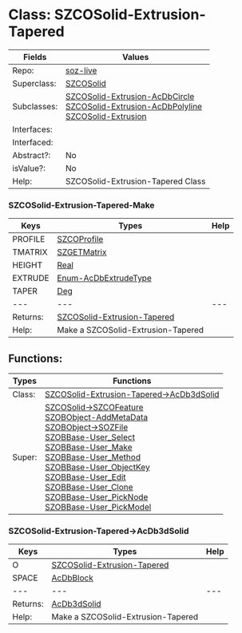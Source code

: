 
# Class:	SZCOSolid-Extrusion-Tapered

| Fields | Values |
| --------- | --------- |
| Repo: | [soz-live](/repos/soz-live.html) |
| Superclass: | [SZCOSolid](SZCOSolid.html) |
| Subclasses: | [SZCOSolid-Extrusion-AcDbCircle](SZCOSolid-Extrusion-AcDbCircle.html) <br> [SZCOSolid-Extrusion-AcDbPolyline](SZCOSolid-Extrusion-AcDbPolyline.html) <br> [SZCOSolid-Extrusion](SZCOSolid-Extrusion.html) |
| Interfaces: |  |
| Interfaced: |  |
| Abstract?: | No |
| isValue?: | No |
| Help: | SZCOSolid-Extrusion-Tapered Class |

### SZCOSolid-Extrusion-Tapered-Make

| Keys | Types | Help |
| --------- | --------- | --------- |
| PROFILE | [SZCOProfile](SZCOProfile.html) |  |
| TMATRIX | [SZGETMatrix](SZGETMatrix.html) |  |
| HEIGHT | [Real](Real.html) |  |
| EXTRUDE | [Enum-AcDbExtrudeType](Enum-AcDbExtrudeType.html) |  |
| TAPER | [Deg](Deg.html) |  |
| --- | --- | --- |
| Returns: | [SZCOSolid-Extrusion-Tapered](SZCOSolid-Extrusion-Tapered.html) |
| Help: | Make a SZCOSolid-Extrusion-Tapered |


## Functions:

| Types | Functions |
| --------- | --------- |
| Class: | [SZCOSolid-Extrusion-Tapered->AcDb3dSolid](#SZCOSolid-Extrusion-Tapered->AcDb3dSolid) |
| Super: | [SZCOSolid->SZCOFeature](SZCOSolid.html) <br> [SZOBObject-AddMetaData](SZOBObject.html) <br> [SZOBObject->SOZFile](SZOBObject.html) <br> [SZOBBase-User_Select](SZOBBase.html) <br> [SZOBBase-User_Make](SZOBBase.html) <br> [SZOBBase-User_Method](SZOBBase.html) <br> [SZOBBase-User_ObjectKey](SZOBBase.html) <br> [SZOBBase-User_Edit](SZOBBase.html) <br> [SZOBBase-User_Clone](SZOBBase.html) <br> [SZOBBase-User_PickNode](SZOBBase.html) <br> [SZOBBase-User_PickModel](SZOBBase.html) |


### SZCOSolid-Extrusion-Tapered->AcDb3dSolid

| Keys | Types | Help |
| --------- | --------- | --------- |
| O | [SZCOSolid-Extrusion-Tapered](SZCOSolid-Extrusion-Tapered.html) |  |
| SPACE | [AcDbBlock](AcDbBlock.html) |  |
| --- | --- | --- |
| Returns: | [AcDb3dSolid](AcDb3dSolid.html) |
| Help: | Make a SZCOSolid-Extrusion-Tapered |


